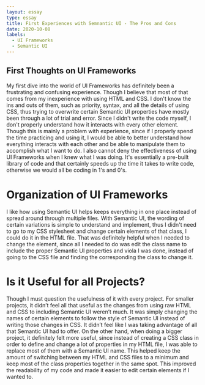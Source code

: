 ```yaml
---
layout: essay
type: essay
title: First Experiences with Semnantic UI - The Pros and Cons
date: 2020-10-08
labels:
  - UI Frameworks
  - Semantic UI
---
```


## First Thoughts on UI Frameworks
My first dive into the world of UI Frameworks has definitely been a frustrating and confusing experience. Though I believe that most of that comes from my inexperience with using HTML and CSS. I don't know the ins and outs of them, such as priority, syntax, and all the details of using CSS, thus trying to overwrite certain Semantic UI properties have mostly been through a lot of trial and error. Since I didn't write the code myself, I don't properly understand how it interacts with every other element. Though this is mainly a problem with experience, since if I properly spend the time practicing and using it, I would be able to better understand how everything interacts with each other and be able to manipulate them to accomplish what I want to do. I also cannot deny the effectiveness of using UI Frameworks when I knew what I was doing. It's essentially a pre-built library of code and that certainly speeds up the time it takes to write code, otherwise we would all be coding in 1's and 0's.  

# Organization of UI Frameworks
I like how using Semantic UI helps keeps everything in one place instead of spread around through multiple files. With Semantic UI, the wording of certain variations is simple to understand and implement, thus I didn't need to go to my CSS stylesheet and change certain elements of that class, I could do it in the HTML file. That was definitely helpful when I needed to change the element, since all I needed to do was edit the class name to include the proper Semantic UI properties and viola I was done, instead of going to the CSS file and finding the corresponding the class to change it. 

# Is it Useful for all Projects?
Though I must question the usefulness of it with every project. For smaller projects, it didn’t feel all that useful as the changes from using raw HTML and CSS to including Semantic UI weren’t much. It was simply changing the names of certain elements to follow the style of Semantic UI instead of writing those changes in CSS. It didn’t feel like I was taking advantage of all that Semantic UI had to offer. On the other hand, when doing a bigger project, it definitely felt more useful, since instead of creating a CSS class in order to define and change a lot of properties in my HTML file, I was able to replace most of them with a Semantic UI name. This helped keep the amount of switching between my HTML and CSS files to a minimum and keep most of the class properties together in the same spot. This improved the readability of my code and made it easier to edit certain elements if I wanted to. 
